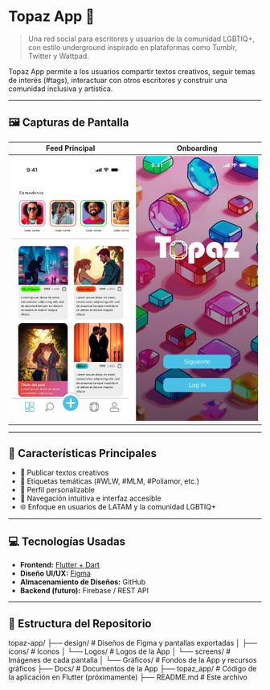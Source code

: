 # Topaz App 🌈

> Una red social para escritores y usuarios de la comunidad LGBTIQ+, con estilo underground inspirado en plataformas como Tumblr, Twitter y Wattpad.

Topaz App permite a los usuarios compartir textos creativos, seguir temas de interés (#tags), interactuar con otros escritores y construir una comunidad inclusiva y artística.

---

## 🖼️ Capturas de Pantalla

| Feed Principal | Onboarding |
|-----------|----------------|
| ![Home](https://github.com/Manucervs/topaz-app/blob/main/design/screens/Home.png) | ![Feed](https://github.com/Manucervs/topaz-app/blob/main/design/screens/Onboarding.png)

---

## 🔧 Características Principales

- 📝 Publicar textos creativos
- 🔖 Etiquetas temáticas (#WLW, #MLM, #Poliamor, etc.)
- 👤 Perfil personalizable
- 🧭 Navegación intuitiva e interfaz accesible
- 🌐 Enfoque en usuarios de LATAM y la comunidad LGBTIQ+

---

## 💻 Tecnologías Usadas

- **Frontend:** [Flutter + Dart](https://flutter.dev/) 
- **Diseño UI/UX:** [Figma](https://www.figma.com/design/fEbQkw5yFFGWXwTk36qOLM/Topaz-App?node-id=0-1&t=a9iiNa5csnFVLumx-1)
- **Almacenamiento de Diseños:** GitHub
- **Backend (futuro):** Firebase / REST API

---

## 📁 Estructura del Repositorio

topaz-app/
├── design/ # Diseños de Figma y pantallas exportadas
│ ├── icons/ # Iconos
│ └── Logos/ # Logos de la App
│ └── screens/ # Imágenes de cada pantalla
│ └── Gráficos/ # Fondos de la App y recursos gráficos
├── Docs/ # Documentos de la App
├── topaz_app/ # Código de la aplicación en Flutter (próximamente)
├── README.md # Este archivo
